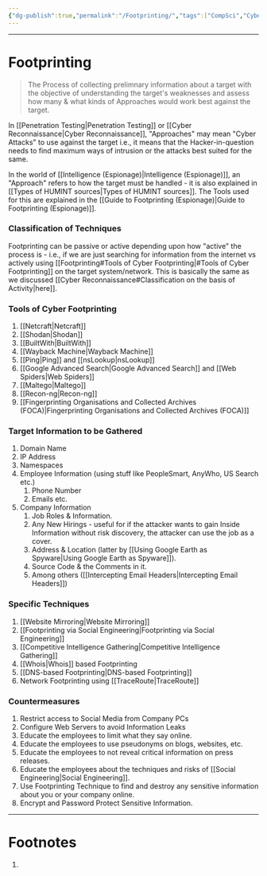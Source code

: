 ```yaml
---
{"dg-publish":true,"permalink":"/Footprinting/","tags":["CompSci","CyberSec","EthHack","Espionage"]}
---
```



---
# Footprinting
> The Process of collecting prelimnary information about a target with the objective of understanding the target's weaknesses and assess how many & what kinds of Approaches would work best against the target.

In [[Penetration Testing\|Penetration Testing]] or [[Cyber Reconnaissance\|Cyber Reconnaissance]], "Approaches" may mean "Cyber Attacks" to use against the target i.e., it means that the Hacker-in-question needs to find maximum ways of intrusion or the attacks best suited for the same.

In the world of [[Intelligence (Espionage)\|Intelligence (Espionage)]],  an "Approach" refers to how the target must be handled - it is also explained in [[Types of HUMINT sources\|Types of HUMINT sources]]. The Tools used for this are explained in the [[Guide to Footprinting (Espionage)\|Guide to Footprinting (Espionage)]].

### Classification of Techniques
Footprinting can be passive or active depending upon how "active" the process is - i.e., if we are just searching for information from the internet vs actively using [[Footprinting#Tools of Cyber Footprinting\|#Tools of Cyber Footprinting]] on the target system/network. This is basically the same as we discussed [[Cyber Reconnaissance#Classification on the basis of Activity\|here]].

### Tools of Cyber Footprinting
1. [[Netcraft\|Netcraft]]
2. [[Shodan\|Shodan]]
3. [[BuiltWith\|BuiltWith]]
4. [[Wayback Machine\|Wayback Machine]]
5. [[Ping\|Ping]] and [[nsLookup\|nsLookup]]
6. [[Google Advanced Search\|Google Advanced Search]] and [[Web Spiders\|Web Spiders]]
7. [[Maltego\|Maltego]]
8. [[Recon-ng\|Recon-ng]]
9. [[Fingerprinting Organisations and Collected Archives (FOCA)\|Fingerprinting Organisations and Collected Archives (FOCA)]]

### Target Information to be Gathered
1. Domain Name
2. IP Address
3. Namespaces
4. Employee Information (using stuff like PeopleSmart, AnyWho, US Search etc.)
	1. Phone Number
	2. Emails etc.
5. Company Information
	1. Job Roles & Information. 
	2. Any New Hirings - useful for if the attacker wants to gain Inside Information without risk discovery, the attacker can use the job as a cover.
	3. Address & Location (latter by [[Using Google Earth as Spyware\|Using Google Earth as Spyware]]).
	4. Source Code & the Comments in it.
	5. Among others ([[Intercepting Email Headers\|Intercepting Email Headers]])

### Specific Techniques
1. [[Website Mirroring\|Website Mirroring]]
2. [[Footprinting via Social Engineering\|Footprinting via Social Engineering]]
3. [[Competitive Intelligence Gathering\|Competitive Intelligence Gathering]]
4. [[Whois\|Whois]] based Footprinting
5. [[DNS-based Footprinting\|DNS-based Footprinting]]
6. Network Footprinting using [[TraceRoute\|TraceRoute]]

### Countermeasures
1. Restrict access to Social Media from Company PCs
2. Configure Web Servers to avoid Information Leaks
3. Educate the employees to limit what they say online.
4. Educate the employees to use pseudonyms on blogs, websites, etc.
5. Educate the employees to not reveal critical information on press releases.
6. Educate the employees about the techniques and risks of [[Social Engineering\|Social Engineering]].
7. Use Footprinting Technique to find and destroy any sensitive information about you or your company online.
8. Encrypt and Password Protect Sensitive Information.

---
# Footnotes
1. 
